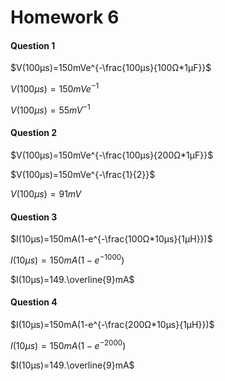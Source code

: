 # Homework 6

#### Question 1

$V(100μs)=150mVe^{-\frac{100μs}{100Ω*1μF}}$

$V(100μs)=150mVe^{-1}$

$V(100μs)=55mV^{-1}$

#### Question 2

$V(100μs)=150mVe^{-\frac{100μs}{200Ω*1μF}}$

$V(100μs)=150mVe^{-\frac{1}{2}}$

$V(100μs)=91mV$

#### Question 3

$I(10μs)=150mA(1-e^{-\frac{100Ω*10μs}{1μH}})$

$I(10μs)=150mA(1-e^{-1000})$

$I(10μs)=149.\overline{9}mA$

#### Question 4

$I(10μs)=150mA(1-e^{-\frac{200Ω*10μs}{1μH}})$

$I(10μs)=150mA(1-e^{-2000})$

$I(10μs)=149.\overline{9}mA$
